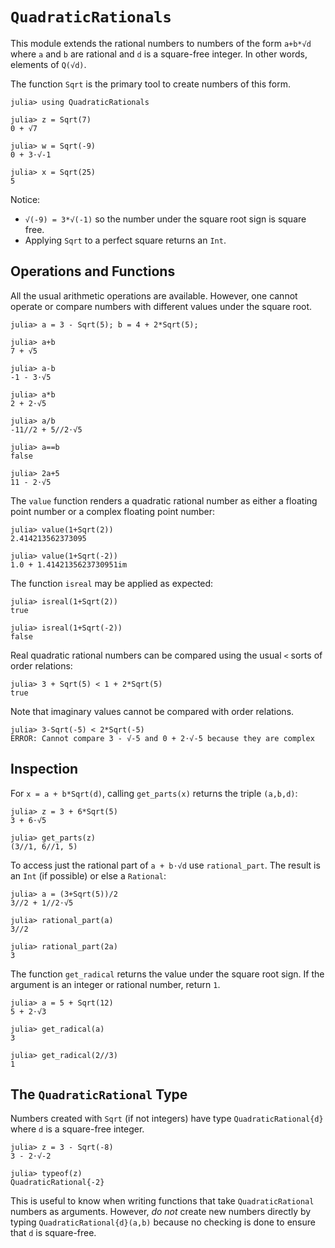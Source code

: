 # `QuadraticRationals`


This module extends the rational numbers to numbers of the form `a+b*√d` 
where `a` and `b` are rational and `d` is a square-free integer. In other words,
elements of `Q(√d)`.

The function `Sqrt` is the primary tool to create numbers of this form. 
```
julia> using QuadraticRationals

julia> z = Sqrt(7)
0 + √7

julia> w = Sqrt(-9)
0 + 3⋅√-1

julia> x = Sqrt(25)
5
```
Notice:
* `√(-9) = 3*√(-1)` so the number under the square root sign is square free.
* Applying `Sqrt` to a perfect square returns an `Int`.

## Operations and Functions

All the usual arithmetic operations are available. However, one cannot operate or
compare numbers with different values under the square root.
```
julia> a = 3 - Sqrt(5); b = 4 + 2*Sqrt(5);

julia> a+b
7 + √5

julia> a-b
-1 - 3⋅√5

julia> a*b
2 + 2⋅√5

julia> a/b
-11//2 + 5//2⋅√5

julia> a==b
false

julia> 2a+5
11 - 2⋅√5
```

The `value` function renders a quadratic rational number as either a floating 
point number or a complex floating point number:
```
julia> value(1+Sqrt(2))
2.414213562373095

julia> value(1+Sqrt(-2))
1.0 + 1.4142135623730951im
```

The function `isreal` may be applied as expected:
```
julia> isreal(1+Sqrt(2))
true

julia> isreal(1+Sqrt(-2))
false
```

Real quadratic rational numbers can be compared using the usual `<` sorts of order
relations:
```
julia> 3 + Sqrt(5) < 1 + 2*Sqrt(5)
true
```
Note that imaginary values cannot be compared with order relations.
```
julia> 3-Sqrt(-5) < 2*Sqrt(-5)
ERROR: Cannot compare 3 - √-5 and 0 + 2⋅√-5 because they are complex
```

## Inspection

For `x = a + b*Sqrt(d)`, calling `get_parts(x)` returns the triple `(a,b,d)`:
```
julia> z = 3 + 6*Sqrt(5)
3 + 6⋅√5

julia> get_parts(z)
(3//1, 6//1, 5)
```

To access just the rational part of `a + b⋅√d` use `rational_part`. The result
is an `Int` (if possible) or else a `Rational`:
```
julia> a = (3+Sqrt(5))/2
3//2 + 1//2⋅√5

julia> rational_part(a)
3//2

julia> rational_part(2a)
3
```

The function `get_radical` returns the value under the square root sign. If the argument
is an integer or rational number, return `1`.
```
julia> a = 5 + Sqrt(12)
5 + 2⋅√3

julia> get_radical(a)
3

julia> get_radical(2//3)
1
```


## The `QuadraticRational` Type

Numbers created with `Sqrt` (if not integers) have type `QuadraticRational{d}` where `d`
is a square-free integer.
```
julia> z = 3 - Sqrt(-8)
3 - 2⋅√-2

julia> typeof(z)
QuadraticRational{-2}
```

This is useful to know when writing functions that take `QuadraticRational` numbers as 
arguments. However, *do not* create new numbers directly by typing 
`QuadraticRational{d}(a,b)` because no checking is done to ensure that `d` is 
square-free.

